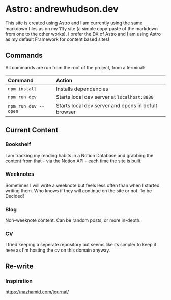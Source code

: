 # Astro: andrewhudson.dev 

This site is created using Astro and I am currently using the same markdown files as on my 11ty site (a simple copy-paste of the markdown from one to the other works). I prefer the DX of Astro and I am using Astro as my default Framework for content based sites!

## Commands

All commands are run from the root of the project, from a terminal:

| Command              | Action                                              |
| :------------------- | :------------------------------------------         |
| `npm install`        | Installs dependencies                               |
| `npm run dev`        | Starts local dev server at `localhost:8888`         |
| `npm run dev --open` | Starts local dev server and opens in defult browser |

## Current Content
### Bookshelf
I am tracking my reading habits in a Notion Database and grabbing the content from that - via the Notion API - each time the site is built. 

### Weeknotes
Sometimes I will write a weeknote but feels less often than when I started writing them. Who knows if they will continue on the site or not. To be Decided!

### Blog 
Non-weeknote content. Can be random posts, or more in-depth.

### CV
I tried keeping a seperate repository but seems like its simpler to keep it here as I'm hosting the cv on this domain anyway.


## Re-write
### Inspiration
https://nazhamid.com/journal/